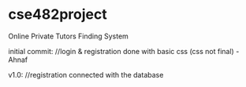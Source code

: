 # cse482project
Online Private Tutors Finding System 

initial commit:
	//login & registration done with basic css (css not final) - Ahnaf 
	
v1.0: 
	//registration connected with the database


